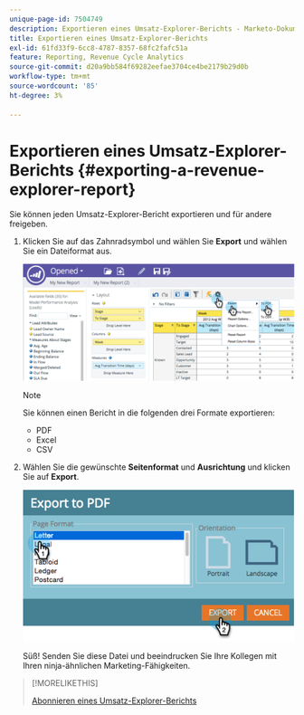 ```yaml
---
unique-page-id: 7504749
description: Exportieren eines Umsatz-Explorer-Berichts - Marketo-Dokumente - Produktdokumentation
title: Exportieren eines Umsatz-Explorer-Berichts
exl-id: 61fd33f9-6cc8-4787-8357-68fc2fafc51a
feature: Reporting, Revenue Cycle Analytics
source-git-commit: d20a9bb584f69282eefae3704ce4be2179b29d0b
workflow-type: tm+mt
source-wordcount: '85'
ht-degree: 3%

---
```


# Exportieren eines Umsatz-Explorer-Berichts {#exporting-a-revenue-explorer-report}

Sie können jeden Umsatz-Explorer-Bericht exportieren und für andere freigeben.

1. Klicken Sie auf das Zahnradsymbol und wählen Sie **Export** und wählen Sie ein Dateiformat aus.

   ![](assets/image2015-3-26-14-3a2-3a19.png)

   >[!NOTE]
   >
   >Sie können einen Bericht in die folgenden drei Formate exportieren:
   >
   >* PDF
   >* Excel
   >* CSV

1. Wählen Sie die gewünschte **Seitenformat** und **Ausrichtung** und klicken Sie auf **Export**.

   ![](assets/image2015-3-27-16-3a18-3a34.png)

   Süß! Senden Sie diese Datei und beeindrucken Sie Ihre Kollegen mit Ihren ninja-ähnlichen Marketing-Fähigkeiten.

>[!MORELIKETHIS]
>
>[Abonnieren eines Umsatz-Explorer-Berichts](/help/marketo/product-docs/reporting/revenue-cycle-analytics/revenue-explorer/subscribe-to-a-revenue-explorer-report.md)
